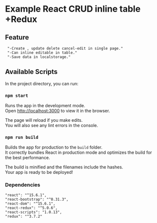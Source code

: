 

# Example React CRUD inline table +Redux

## Feature
     
     "-Create , update delete cancel-edit in single page."
     "-Can inline editable in table."
     "-Save data in localstorage."

## Available Scripts

In the project directory, you can run:

### `npm start`

Runs the app in the development mode.<br>
Open [http://localhost:3000](http://localhost:3000) to view it in the browser.

The page will reload if you make edits.<br>
You will also see any lint errors in the console.

### `npm run build`

Builds the app for production to the `build` folder.<br>
It correctly bundles React in production mode and optimizes the build for the best performance.

The build is minified and the filenames include the hashes.<br>
Your app is ready to be deployed!


### Dependencies
    "react": "^15.6.1",
    "react-bootstrap": "^0.31.3",
    "react-dom": "^15.6.1",
    "react-redux": "^5.0.6",
    "react-scripts": "1.0.13",
    "redux": "^3.7.2"
